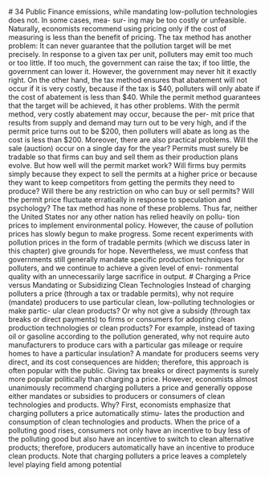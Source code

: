 \# 34 Public Finance emissions, while mandating low-pollution technologies does not. In some cases, mea- sur- ing may be too costly or unfeasible. Naturally, economists recommend using pricing only if the cost of measuring is less than the benefit of pricing. The tax method has another problem: It can never guarantee that the pollution target will be met precisely. In response to a given tax per unit, polluters may emit too much or too little. If too much, the government can raise the tax; if too little, the government can lower it. However, the government may never hit it exactly right. On the other hand, the tax method ensures that abatement will not occur if it is very costly, because if the tax is $40, polluters will only abate if the cost of abatement is less than $40. While the permit method guarantees that the target will be achieved, it has other problems. With the permit method, very costly abatement may occur, because the per- mit price that results from supply and demand may turn out to be very high, and if the permit price turns out to be $200, then polluters will abate as long as the cost is less than $200. Moreover, there are also practical problems. Will the sale (auction) occur on a single day for the year? Permits must surely be tradable so that firms can buy and sell them as their production plans evolve. But how well will the permit market work? Will firms buy permits simply because they expect to sell the permits at a higher price or because they want to keep competitors from getting the permits they need to produce? Will there be any restriction on who can buy or sell permits? Will the permit price fluctuate erratically in response to speculation and psychology? The tax method has none of these problems. Thus far, neither the United States nor any other nation has relied heavily on pollu- tion prices to implement environmental policy. However, the cause of pollution prices has slowly begun to make progress. Some recent experiments with pollution prices in the form of tradable permits (which we discuss later in this chapter) give grounds for hope. Nevertheless, we must confess that governments still generally mandate specific production techniques for polluters, and we continue to achieve a given level of envi- ronmental quality with an unnecessarily large sacrifice in output. # Charging a Price versus Mandating or Subsidizing Clean Technologies Instead of charging polluters a price (through a tax or tradable permits), why not require (mandate) producers to use particular clean, low-polluting technologies or make partic- ular clean products? Or why not give a subsidy (through tax breaks or direct payments) to firms or consumers for adopting clean production technologies or clean products? For example, instead of taxing oil or gasoline according to the pollution generated, why not require auto manufacturers to produce cars with a particular gas mileage or require homes to have a particular insulation? A mandate for producers seems very direct, and its cost consequences are hidden; therefore, this approach is often popular with the public. Giving tax breaks or direct payments is surely more popular politically than charging a price. However, economists almost unanimously recommend charging polluters a price and generally oppose either mandates or subsidies to producers or consumers of clean technologies and products. Why? First, economists emphasize that charging polluters a price automatically stimu- lates the production and consumption of clean technologies and products. When the price of a polluting good rises, consumers not only have an incentive to buy less of the polluting good but also have an incentive to switch to clean alternative products; therefore, producers automatically have an incentive to produce clean products. Note that charging polluters a price leaves a completely level playing field among potential